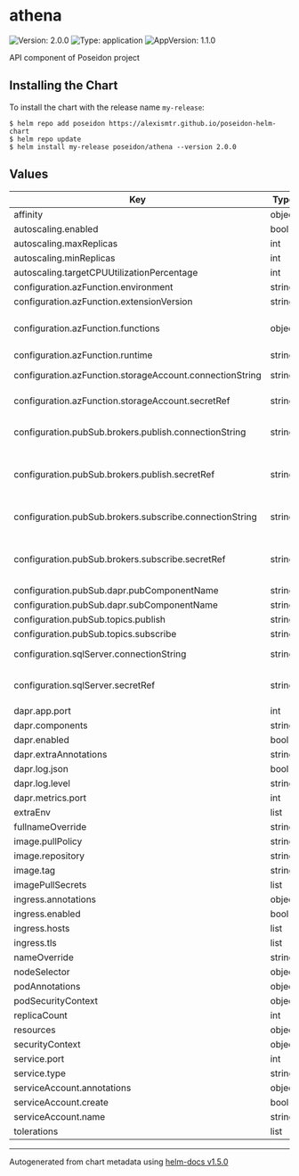  
# athena

![Version: 2.0.0](https://img.shields.io/badge/Version-2.0.0-informational?style=flat-square) ![Type: application](https://img.shields.io/badge/Type-application-informational?style=flat-square) ![AppVersion: 1.1.0](https://img.shields.io/badge/AppVersion-1.1.0-informational?style=flat-square)

API component of Poseidon project

## Installing the Chart

To install the chart with the release name `my-release`:

```console
$ helm repo add poseidon https://alexismtr.github.io/poseidon-helm-chart
$ helm repo update
$ helm install my-release poseidon/athena --version 2.0.0
```

## Values

| Key | Type | Default | Description |
|-----|------|---------|-------------|
| affinity | object | `{}` |  |
| autoscaling.enabled | bool | `false` |  |
| autoscaling.maxReplicas | int | `100` |  |
| autoscaling.minReplicas | int | `1` |  |
| autoscaling.targetCPUUtilizationPercentage | int | `80` |  |
| configuration.azFunction.environment | string | `"Development"` |  |
| configuration.azFunction.extensionVersion | string | `"~4"` |  |
| configuration.azFunction.functions | object | `{"DaprEvent":{"disabled":true},"TelemetriesEvent":{"disabled":true},"TelemetriesHttp":{"disabled":true}}` | enable / disable function at runtime |
| configuration.azFunction.runtime | string | `"dotnet"` |  |
| configuration.azFunction.storageAccount.connectionString | string | `""` | set AZ_STORAGE key in the default secret |
| configuration.azFunction.storageAccount.secretRef | string | `nil` | use an already defined secret with AZ_STORAGE key |
| configuration.pubSub.brokers.publish.connectionString | string | `""` | set EVT_PUB_CONNECTION_STRING key in the default secret |
| configuration.pubSub.brokers.publish.secretRef | string | `nil` | use an already defined secret with EVT_PUB_CONNECTION_STRING key |
| configuration.pubSub.brokers.subscribe.connectionString | string | `""` | set EVT_SUB_CONNECTION_STRING key in the default secret |
| configuration.pubSub.brokers.subscribe.secretRef | string | `nil` | use an already defined secret with EVT_SUB_CONNECTION_STRING key |
| configuration.pubSub.dapr.pubComponentName | string | `""` |  |
| configuration.pubSub.dapr.subComponentName | string | `""` |  |
| configuration.pubSub.topics.publish | string | `""` |  |
| configuration.pubSub.topics.subscribe | string | `""` |  |
| configuration.sqlServer.connectionString | string | `""` | set DB_CONNECTION_STRING key in the default secret |
| configuration.sqlServer.secretRef | string | `nil` | use an already defined secret with DB_CONNECTION_STRING key |
| dapr.app.port | int | `3001` |  |
| dapr.components | string | `nil` |  |
| dapr.enabled | bool | `true` |  |
| dapr.extraAnnotations | string | `nil` |  |
| dapr.log.json | bool | `false` |  |
| dapr.log.level | string | `"info"` |  |
| dapr.metrics.port | int | `9090` |  |
| extraEnv | list | `[]` |  |
| fullnameOverride | string | `""` |  |
| image.pullPolicy | string | `"IfNotPresent"` |  |
| image.repository | string | `"alexismtr/athena"` |  |
| image.tag | string | `""` |  |
| imagePullSecrets | list | `[]` |  |
| ingress.annotations | object | `{}` |  |
| ingress.enabled | bool | `false` |  |
| ingress.hosts | list | `[]` |  |
| ingress.tls | list | `[]` |  |
| nameOverride | string | `""` |  |
| nodeSelector | object | `{}` |  |
| podAnnotations | object | `{}` |  |
| podSecurityContext | object | `{}` |  |
| replicaCount | int | `1` |  |
| resources | object | `{}` |  |
| securityContext | object | `{}` |  |
| service.port | int | `80` |  |
| service.type | string | `"ClusterIP"` |  |
| serviceAccount.annotations | object | `{}` |  |
| serviceAccount.create | bool | `false` |  |
| serviceAccount.name | string | `""` |  |
| tolerations | list | `[]` |  |

----------------------------------------------
Autogenerated from chart metadata using [helm-docs v1.5.0](https://github.com/norwoodj/helm-docs/releases/v1.5.0)